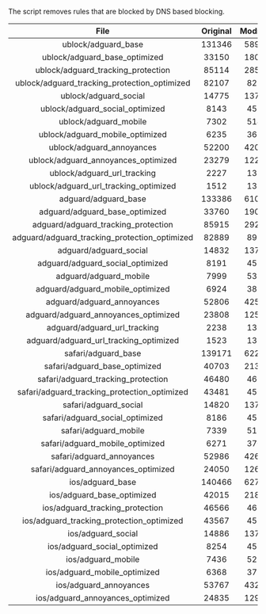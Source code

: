 The script removes rules that are blocked by DNS based blocking.


| File | Original | Modified |
|:----:|:-----:|:-----:|
| ublock/adguard_base | 131346 | 58927 |
| ublock/adguard_base_optimized | 33150 | 18057 |
| ublock/adguard_tracking_protection | 85114 | 28525 |
| ublock/adguard_tracking_protection_optimized | 82107 | 8210 |
| ublock/adguard_social | 14775 | 13701 |
| ublock/adguard_social_optimized | 8143 | 4539 |
| ublock/adguard_mobile | 7302 | 5141 |
| ublock/adguard_mobile_optimized | 6235 | 3672 |
| ublock/adguard_annoyances | 52200 | 42004 |
| ublock/adguard_annoyances_optimized | 23279 | 12281 |
| ublock/adguard_url_tracking | 2227 | 1354 |
| ublock/adguard_url_tracking_optimized | 1512 | 1351 |
| adguard/adguard_base | 133386 | 61005 |
| adguard/adguard_base_optimized | 33760 | 19093 |
| adguard/adguard_tracking_protection | 85915 | 29267 |
| adguard/adguard_tracking_protection_optimized | 82889 | 8936 |
| adguard/adguard_social | 14832 | 13762 |
| adguard/adguard_social_optimized | 8191 | 4586 |
| adguard/adguard_mobile | 7999 | 5328 |
| adguard/adguard_mobile_optimized | 6924 | 3852 |
| adguard/adguard_annoyances | 52806 | 42523 |
| adguard/adguard_annoyances_optimized | 23808 | 12569 |
| adguard/adguard_url_tracking | 2238 | 1363 |
| adguard/adguard_url_tracking_optimized | 1523 | 1360 |
| safari/adguard_base | 139171 | 62221 |
| safari/adguard_base_optimized | 40703 | 21376 |
| safari/adguard_tracking_protection | 46480 | 4661 |
| safari/adguard_tracking_protection_optimized | 43481 | 4509 |
| safari/adguard_social | 14820 | 13745 |
| safari/adguard_social_optimized | 8186 | 4572 |
| safari/adguard_mobile | 7339 | 5183 |
| safari/adguard_mobile_optimized | 6271 | 3708 |
| safari/adguard_annoyances | 52986 | 42624 |
| safari/adguard_annoyances_optimized | 24050 | 12646 |
| ios/adguard_base | 140466 | 62729 |
| ios/adguard_base_optimized | 42015 | 21881 |
| ios/adguard_tracking_protection | 46566 | 4671 |
| ios/adguard_tracking_protection_optimized | 43567 | 4519 |
| ios/adguard_social | 14886 | 13784 |
| ios/adguard_social_optimized | 8254 | 4593 |
| ios/adguard_mobile | 7436 | 5228 |
| ios/adguard_mobile_optimized | 6368 | 3750 |
| ios/adguard_annoyances | 53767 | 43290 |
| ios/adguard_annoyances_optimized | 24835 | 12973 |